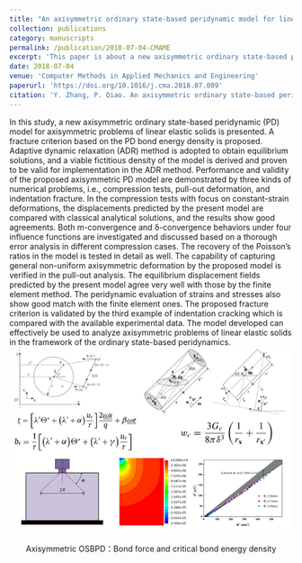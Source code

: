 ```yaml
---
title: "An axisymmetric ordinary state-based peridynamic model for linear elastic solids"
collection: publications
category: manuscripts
permalink: /publication/2018-07-04-CMAME
excerpt: 'This paper is about a new axisymmetric ordinary state-based peridynamic (PD) model for axisymmetric problems of linear elastic solids.'
date: 2018-07-04
venue: 'Computer Methods in Applied Mechanics and Engineering'
paperurl: 'https://doi.org/10.1016/j.cma.2018.07.009'
citation: 'Y. Zhang, P. Qiao. An axisymmetric ordinary state-based peridynamic model for linear elastic solids. Comput. Methods Appl. Mech. Eng. 2018, 341, 517.'
---
```


In this study, a new axisymmetric ordinary state-based peridynamic (PD) model for axisymmetric problems of linear elastic solids is presented. A fracture criterion based on the PD bond energy density is proposed. Adaptive dynamic relaxation (ADR) method is adopted to obtain equilibrium solutions, and a viable fictitious density of the model is derived and proven to be valid for implementation in the ADR method. Performance and validity of the proposed axisymmetric PD model are demonstrated by three kinds of numerical problems, i.e., compression tests, pull-out deformation, and indentation fracture. In the compression tests with focus on constant-strain deformations, the displacements predicted by the present model are compared with classical analytical solutions, and the results show good agreements. Both m-convergence and δ-convergence behaviors under four influence functions are investigated and discussed based on a thorough error analysis in different compression cases. The recovery of the Poisson’s ratios in the model is tested in detail as well. The capability of capturing general non-uniform axisymmetric deformation by the proposed model is verified in the pull-out analysis. The equilibrium displacement fields predicted by the present model agree very well with those by the finite element method. The peridynamic evaluation of strains and stresses also show good match with the finite element ones. The proposed fracture criterion is validated by the third example of indentation cracking which is compared with the available experimental data. The model developed can effectively be used to analyze axisymmetric problems of linear elastic solids in the framework of the ordinary state-based peridynamics.
![graphic abstract](/images/2018-07-04-CMAME-p2.png " ") 
<center>Axisymmetric OSBPD：Bond force and critical bond energy density</center>


